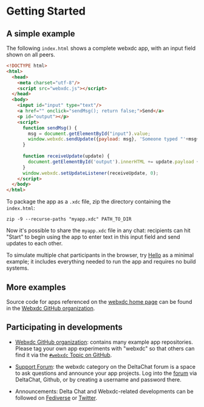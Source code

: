 # Getting Started 


## A simple example

The following `index.html` shows a complete webxdc app, with an input field shown on all peers.

```html
<!DOCTYPE html>
<html>
  <head>
    <meta charset="utf-8"/>
    <script src="webxdc.js"></script>
  </head>
  <body>
    <input id="input" type="text"/>
    <a href="" onclick="sendMsg(); return false;">Send</a>
    <p id="output"></p>
    <script>
      function sendMsg() {
        msg = document.getElementById("input").value;
        window.webxdc.sendUpdate({payload: msg}, 'Someone typed "'+msg+'".');
      }
    
      function receiveUpdate(update) {
        document.getElementById('output').innerHTML += update.payload + "<br>";
      }
      window.webxdc.setUpdateListener(receiveUpdate, 0);
    </script>
  </body>
</html>
```

To package the app as a `.xdc` file, zip the directory containing the `index.html`:

```shell
zip -9 --recurse-paths "myapp.xdc" PATH_TO_DIR
```

Now it's possible to share the `myapp.xdc` file in any chat: recipients can hit "Start" to begin using the app to enter text in this input field and send updates to each other. 

To simulate multiple chat participants in the browser, try [Hello](https://github.com/webxdc/hello) as a minimal example; it includes everything needed to run the app and requires no build systems.


## More examples

Source code for apps referenced on the [webxdc home page](https://webxdc.org) can be found in the [Webxdc GitHub organization](https://github.com/webxdc).


## Participating in developments 

- [Webxdc GitHub organization](https://github.com/webxdc): contains many example app repositories. Please tag your own app experiments with "webxdc" so that others can find it via the [`#webxdc` Topic on GitHub](https://github.com/topics/webxdc). 

- [Support Forum](https://support.delta.chat/c/webxdc/20): the webxdc category on the DeltaChat forum is a space to ask questions and announce your app projects. Log into the [forum](https://support.delta.chat) via DeltaChat, Github, or by creating a username and password there.

- Announcements: Delta Chat and Webxdc-related developments can be followed on [Fediverse](https://chaos.social/@delta) or [Twitter](https://twitter.com/delta_chat). 

